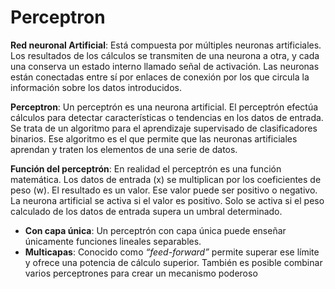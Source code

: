 # Perceptron

**Red neuronal Artificial**: Está compuesta por múltiples neuronas artificiales. Los resultados de los cálculos se transmiten de una neurona a otra, y cada una conserva un estado interno llamado señal de activación. Las neuronas están conectadas entre sí por enlaces de conexión por los que circula la información sobre los datos introducidos.

**Perceptron**: Un perceptrón es una neurona artificial. El perceptrón efectúa cálculos para detectar características o tendencias en los datos de entrada.
Se trata de un algoritmo para el aprendizaje supervisado de clasificadores binarios. Ese algoritmo es el que permite que las neuronas artificiales aprendan y traten los elementos de una serie de datos. 

**Función del perceptrón**: En realidad el perceptrón es una función matemática. Los datos de entrada (x) se multiplican por los coeficientes de peso (w). El resultado es un valor.
Ese valor puede ser positivo o negativo. La neurona artificial se activa si el valor es positivo. Solo se activa si el peso calculado de los datos de entrada supera un umbral determinado. 

- **Con capa única**: Un perceptrón con capa única puede enseñar únicamente funciones lineales separables. 
- **Multicapas**: Conocido como _“feed-forward”_ permite superar ese límite y ofrece una potencia de cálculo superior. También es posible combinar varios perceptrones para crear un mecanismo poderoso
